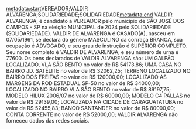 <metadata:start>VEREADOR;VALDIR ALVARENGA;SOLIDARIEDADE;SOLIDARIEDADE<metadata:end>
VALDIR ALVARENGA, é candidato a VEREADOR pelo município de SÃO JOSÉ DOS CAMPOS - SP na eleição MUNICIPAL de 2024 pelo SOLIDARIEDADE (SOLIDARIEDADE). VALDIR DE ALVARENGA é CASADO(A), nasceu em 07/05/1961, se declara do gênero MASCULINO da cor/raça BRANCA, sua ocupação é ADVOGADO, e seu grau de instrução é SUPERIOR COMPLETO. Seu nome completo é VALDIR DE ALVARENGA, e seu número de urna é 77600.
Os bens declarados de VALDIR ALVARENGA são: UM GALPÃO LOCALIZADO, VLA SÃO BENTO no valor de R$ 54173,86; UMA CASA NO BAIRRO JD. SATÉLITE no valor de R$ 32062,25; TERRENO LOCALIZADO NO BAIRRO DOS FREITAS no valor de R$ 120000,00; LOCALIZADO AS MARGENS DA ROD ESTADUAL SP-50 no valor de R$ 34000,00; LOCALIZADO  NO BAIRRO VLA SÃO BENTO no valor de R$ 89197,75; MODELO HILUX 2006/07 no valor de R$ 60000,00; MODELO C4 PALLAS  no valor de R$ 29139,00; LOCALIZADA NA CIDADE DE CARAGUATATUBA no valor de R$ 52455,83; BANCO SANTANDER no valor de R$ 80000,00; CONTA CORRENTE no valor de R$ 52000,00; 
VALDIR ALVARENGA não forneceu dados das redes sociais.